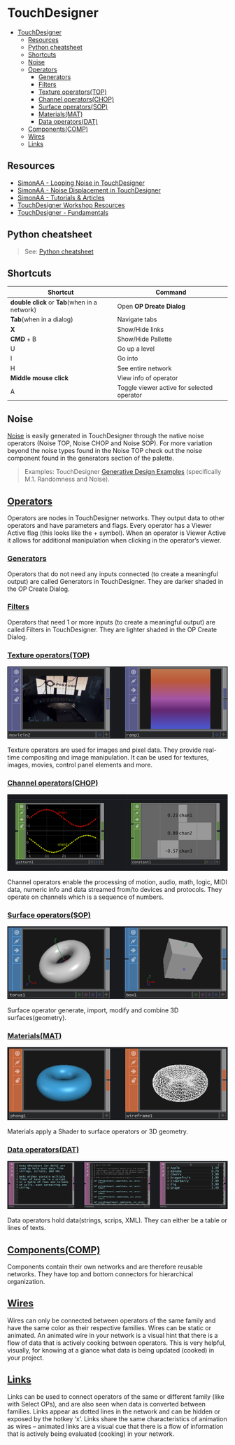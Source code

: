 # TouchDesigner

- [TouchDesigner](#touchdesigner)
  - [Resources](#resources)
  - [Python cheatsheet](#python-cheatsheet)
  - [Shortcuts](#shortcuts)
  - [Noise](#noise)
  - [Operators](#operators)
    - [Generators](#generators)
    - [Filters](#filters)
    - [Texture operators(TOP)](#texture-operatorstop)
    - [Channel operators(CHOP)](#channel-operatorschop)
    - [Surface operators(SOP)](#surface-operatorssop)
    - [Materials(MAT)](#materialsmat)
    - [Data operators(DAT)](#data-operatorsdat)
  - [Components(COMP)](#componentscomp)
  - [Wires](#wires)
  - [Links](#links)


## Resources

- [SimonAA - Looping Noise in TouchDesigner](https://www.simonaa.media/tutorials/looping-noise-part-1)
- [SimonAA - Noise Displacement in TouchDesigner](https://www.simonaa.media/tutorials/noisedisplacement)
- [SimonAA - Tutorials & Articles](https://www.simonaa.media/tutorials-articles)
- [TouchDesigner Workshop Resources](https://github.com/kratadata/TD-Workshop)
- [TouchDesigner - Fundamentals](https://learn.derivative.ca/courses/100-fundamentals/)

## Python cheatsheet

> See: [Python cheatsheet](pythoncheatsheet)

## Shortcuts

| Shortcut                                       | Command                                    |
| ---------------------------------------------- | ------------------------------------------ |
| **double click** or **Tab**(when in a network) | Open **OP Dreate Dialog**                  |
| **Tab**(when in a dialog)                      | Navigate tabs                              |
| **X**                                          | Show/Hide links                            |
| **CMD** + B                                    | Show/Hide Pallette                         |
| U                                              | Go up a level                              |
| I                                              | Go into                                    |
| H                                              | See entire network                         |
| **Middle mouse click**                         | View info of operator                      |
| A                                              | Toggle viewer active for selected operator |

## Noise

[Noise](../noise) is easily generated in TouchDesigner through the native noise operators (Noise TOP, Noise CHOP and Noise SOP). For more variation beyond the noise types found in the Noise TOP check out the noise component found in the generators section of the palette.

> Examples: TouchDesigner [Generative Design Examples](https://www.derivative.ca/wiki088/index.php?title=Generative_Design) (specifically M.1. Randomness and Noise).

## [Operators](https://derivative.ca/UserGuide/Operator)

Operators are nodes in TouchDesigner networks. They output data to other operators and have parameters and flags. Every operator has a Viewer Active flag (this looks like the + symbol). When an operator is Viewer Active it allows for additional manipulation when clicking in the operator’s viewer.

### [Generators](https://derivative.ca/UserGuide/Generator)

Operators that do not need any inputs connected (to create a meaningful output) are called Generators in TouchDesigner. They are darker shaded in the OP Create Dialog.

### [Filters](https://derivative.ca/UserGuide/Filter)

Operators that need 1 or more inputs (to create a meaningful output) are called Filters in TouchDesigner. They are lighter shaded in the OP Create Dialog.

### [Texture operators(TOP)](https://docs.derivative.ca/TOP)

![Texture operators](images/OP_TOP.png)

Texture operators are used for images and pixel data. They provide real-time compositing and image manipulation. It can be used for textures, images, movies, control panel elements and more. 

### [Channel operators(CHOP)](https://docs.derivative.ca/CHOP)

![Channel operators](images/OP_CHOP.png)

Channel operators enable the processing of motion, audio, math, logic, MIDI data, numeric info and data streamed from/to devices and protocols. They operate on channels which is a sequence of numbers.

### [Surface operators(SOP)](https://docs.derivative.ca/SOP)

![Surface operators](images/OP_SOP.png)

Surface operator generate, import, modify and combine 3D surfaces(geometry).

### [Materials(MAT)](https://docs.derivative.ca/MAT)

![Materials](images/OP_MAT.png)

Materials apply a Shader to surface operators or 3D geometry.

### [Data operators(DAT)](https://docs.derivative.ca/DAT)

![Data operators](images/OP_DAT.png)

Data operators hold data(strings, scrips, XML). They can either be a table or lines of texts.

## [Components(COMP)](https://docs.derivative.ca/Component)

Components contain their own networks and are therefore reusable networks. They have top and bottom connectors for hierarchical organization.

## [Wires](https://docs.derivative.ca/Wire)

Wires can only be connected between operators of the same family and have the same color as their respective families. Wires can be static or animated. An animated wire in your network is a visual hint that there is a flow of data that is actively cooking between operators. This is very helpful, visually, for knowing at a glance what data is being updated (cooked) in your project. 

## [Links](https://docs.derivative.ca/Link)

Links can be used to connect operators of the same or different family (like with Select OPs), and are also seen when data is converted between families. Links appear as dotted lines in the network and can be hidden or exposed by the hotkey ‘x’. Links share the same characteristics of animation as wires – animated links are a visual cue that there is a flow of information that is actively being evaluated (cooking) in your network. 